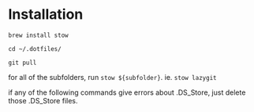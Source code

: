 # Installation

`brew install stow`

`cd ~/.dotfiles/`

`git pull`

for all of the subfolders, run `stow ${subfolder}`. ie. `stow lazygit`

if any of the following commands give errors about .DS_Store, just delete those .DS_Store files.

